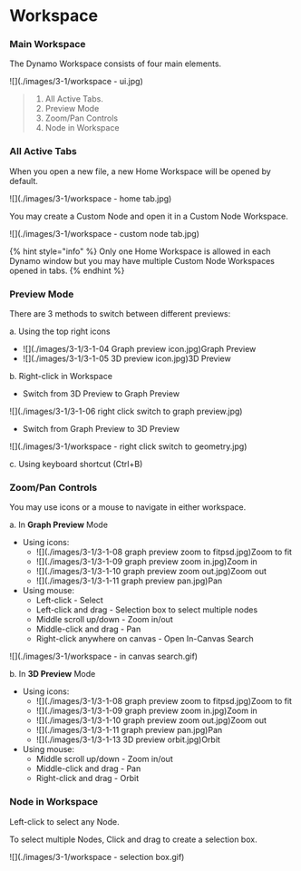 # Workspace

### Main Workspace

The Dynamo Workspace consists of four main elements.

![](./images/3-1/workspace - ui.jpg)

> 1. All Active Tabs.
> 2. Preview Mode
> 3. Zoom/Pan Controls
> 4. Node in Workspace

### All Active Tabs

When you open a new file, a new Home Workspace will be opened by default.

![](./images/3-1/workspace - home tab.jpg)

You may create a Custom Node and open it in a Custom Node Workspace.

![](./images/3-1/workspace - custom node tab.jpg)

{% hint style="info" %}
Only one Home Workspace is allowed in each Dynamo window but you may have multiple Custom Node Workspaces opened in tabs.
{% endhint %}

### Preview Mode

There are 3 methods to switch between different previews:

a. Using the top right icons

* ![](./images/3-1/3-1-04 Graph preview icon.jpg)Graph Preview
* ![](./images/3-1/3-1-05 3D preview icon.jpg)3D Preview

b. Right-click in Workspace

* Switch from 3D Preview to Graph Preview

![](./images/3-1/3-1-06 right click switch to graph preview.jpg)

* Switch from Graph Preview to 3D Preview

![](./images/3-1/workspace - right click switch to geometry.jpg)

c. Using keyboard shortcut (Ctrl+B)

### Zoom/Pan Controls

You may use icons or a mouse to navigate in either workspace.

a. In **Graph Preview** Mode

* Using icons:
  * ![](./images/3-1/3-1-08 graph preview zoom to fitpsd.jpg)Zoom to fit
  * ![](./images/3-1/3-1-09 graph preview zoom in.jpg)Zoom in
  * ![](./images/3-1/3-1-10 graph preview zoom out.jpg)Zoom out
  * ![](./images/3-1/3-1-11 graph preview pan.jpg)Pan
* Using mouse:
  * Left-click - Select
  * Left-click and drag - Selection box to select multiple nodes
  * Middle scroll up/down - Zoom in/out
  * Middle-click and drag - Pan
  * Right-click anywhere on canvas - Open In-Canvas Search

![](./images/3-1/workspace - in canvas search.gif)

b. In **3D Preview** Mode

* Using icons:
  * ![](./images/3-1/3-1-08 graph preview zoom to fitpsd.jpg)Zoom to fit
  * ![](./images/3-1/3-1-09 graph preview zoom in.jpg)Zoom in
  * ![](./images/3-1/3-1-10 graph preview zoom out.jpg)Zoom out
  * ![](./images/3-1/3-1-11 graph preview pan.jpg)Pan
  * ![](./images/3-1/3-1-13 3D preview orbit.jpg)Orbit
* Using mouse:
  * Middle scroll up/down - Zoom in/out
  * Middle-click and drag - Pan
  * Right-click and drag - Orbit

### Node in Workspace

Left-click to select any Node.

To select multiple Nodes, Click and drag to create a selection box.

![](./images/3-1/workspace - selection box.gif)
